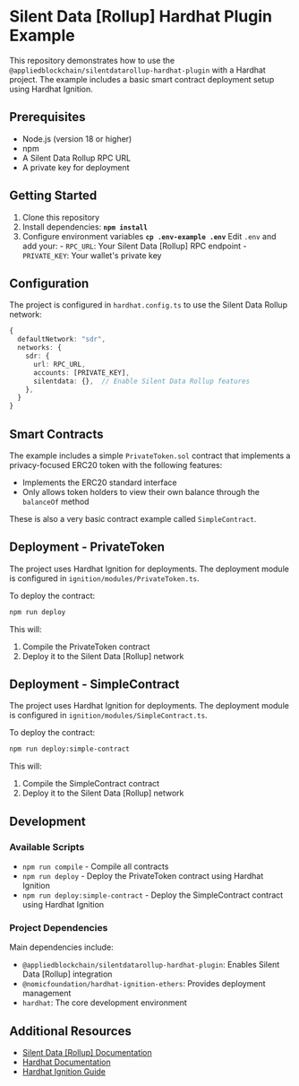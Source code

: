 # Silent Data [Rollup] Hardhat Plugin Example

This repository demonstrates how to use the `@appliedblockchain/silentdatarollup-hardhat-plugin` with a Hardhat project. The example includes a basic smart contract deployment setup using Hardhat Ignition.

## Prerequisites

- Node.js (version 18 or higher)
- npm
- A Silent Data Rollup RPC URL
- A private key for deployment

## Getting Started

1. Clone this repository
2. Install dependencies: **`npm install`**
3. Configure environment variables **`cp .env-example .env`**
   Edit `.env` and add your: - `RPC_URL`: Your Silent Data [Rollup] RPC endpoint - `PRIVATE_KEY`: Your wallet's private key

## Configuration

The project is configured in `hardhat.config.ts` to use the Silent Data Rollup network:

```typescript
{
  defaultNetwork: "sdr",
  networks: {
    sdr: {
      url: RPC_URL,
      accounts: [PRIVATE_KEY],
      silentdata: {},  // Enable Silent Data Rollup features
    },
  }
}
```

## Smart Contracts

The example includes a simple `PrivateToken.sol` contract that implements a privacy-focused ERC20 token with the following features:

- Implements the ERC20 standard interface
- Only allows token holders to view their own balance through the `balanceOf` method

These is also a very basic contract example called `SimpleContract`.

## Deployment - PrivateToken

The project uses Hardhat Ignition for deployments. The deployment module is configured in `ignition/modules/PrivateToken.ts`.

To deploy the contract:

```bash
npm run deploy
```

This will:

1. Compile the PrivateToken contract
2. Deploy it to the Silent Data [Rollup] network

## Deployment - SimpleContract

The project uses Hardhat Ignition for deployments. The deployment module is configured in `ignition/modules/SimpleContract.ts`.

To deploy the contract:

```bash
npm run deploy:simple-contract
```

This will:

1. Compile the SimpleContract contract
2. Deploy it to the Silent Data [Rollup] network

## Development

### Available Scripts

- `npm run compile` - Compile all contracts
- `npm run deploy` - Deploy the PrivateToken contract using Hardhat Ignition
- `npm run deploy:simple-contract` - Deploy the SimpleContract contract using Hardhat Ignition

### Project Dependencies

Main dependencies include:

- `@appliedblockchain/silentdatarollup-hardhat-plugin`: Enables Silent Data [Rollup] integration
- `@nomicfoundation/hardhat-ignition-ethers`: Provides deployment management
- `hardhat`: The core development environment

## Additional Resources

- [Silent Data [Rollup] Documentation](https://docs.silentdata.com)
- [Hardhat Documentation](https://hardhat.org/docs)
- [Hardhat Ignition Guide](https://hardhat.org/ignition/docs/getting-started)
